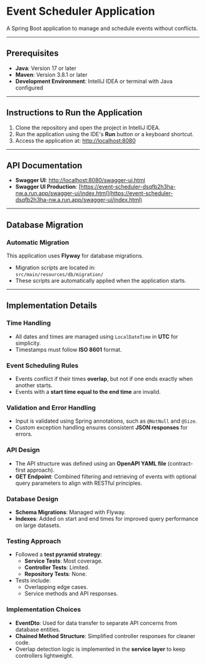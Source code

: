 # Event Scheduler Application  
A Spring Boot application to manage and schedule events without conflicts.

---

## **Prerequisites**  
- **Java**: Version 17 or later  
- **Maven**: Version 3.8.1 or later  
- **Development Environment**: IntelliJ IDEA or terminal with Java configured  

---

## **Instructions to Run the Application**  
1. Clone the repository and open the project in IntelliJ IDEA.  
2. Run the application using the IDE's **Run** button or a keyboard shortcut.  
3. Access the application at: [http://localhost:8080](http://localhost:8080)  

---

## API Documentation
- **Swagger UI**: [http://localhost:8080/swagger-ui.html](http://localhost:8080/swagger-ui.html)
- **Swagger UI Production**: [https://event-scheduler-dsqfb2h3ha-nw.a.run.app/swagger-ui/index.html](https://event-scheduler-dsqfb2h3ha-nw.a.run.app/swagger-ui/index.html)
---

## **Database Migration**  
### Automatic Migration  
This application uses **Flyway** for database migrations.  
- Migration scripts are located in:  
  `src/main/resources/db/migration/`  
- These scripts are automatically applied when the application starts.  

---

## **Implementation Details**  
### **Time Handling**  
- All dates and times are managed using `LocalDateTime` in **UTC** for simplicity.  
- Timestamps must follow **ISO 8601** format.  

### **Event Scheduling Rules**  
- Events conflict if their times **overlap**, but not if one ends exactly when another starts.  
- Events with a **start time equal to the end time** are invalid.  

### **Validation and Error Handling**  
- Input is validated using Spring annotations, such as `@NotNull` and `@Size`.  
- Custom exception handling ensures consistent **JSON responses** for errors.  

### **API Design**  
- The API structure was defined using an **OpenAPI YAML file** (contract-first approach).  
- **GET Endpoint**: Combined filtering and retrieving of events with optional query parameters to align with RESTful principles.  

### **Database Design**  
- **Schema Migrations**: Managed with Flyway.  
- **Indexes**: Added on start and end times for improved query performance on large datasets.  

### **Testing Approach**  
- Followed a **test pyramid strategy**:  
  - **Service Tests**: Most coverage.  
  - **Controller Tests**: Limited.  
  - **Repository Tests**: None.  
- Tests include:  
  - Overlapping edge cases.  
  - Service methods and API responses.  

### **Implementation Choices**  
- **EventDto**: Used for data transfer to separate API concerns from database entities.  
- **Chained Method Structure**: Simplified controller responses for cleaner code.  
- Overlap detection logic is implemented in the **service layer** to keep controllers lightweight.  
